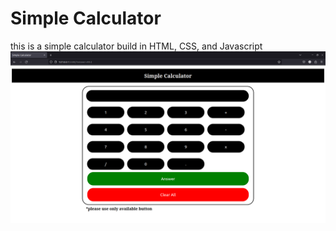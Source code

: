 # Simple Calculator
this is a simple calculator build in  HTML, CSS, and Javascript
![](assets/simple-calculator.png)